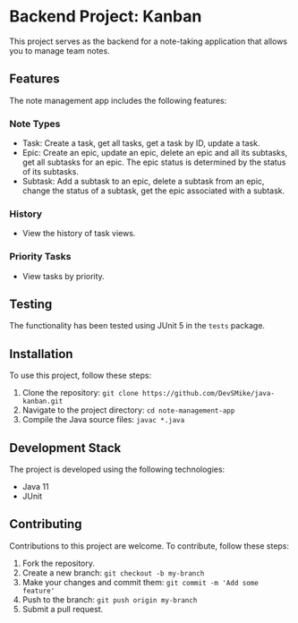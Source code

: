 # Backend Project: Kanban
This project serves as the backend for a note-taking application that allows you to manage team notes.

## Features

The note management app includes the following features:

### Note Types

- Task: Create a task, get all tasks, get a task by ID, update a task.
- Epic: Create an epic, update an epic, delete an epic and all its subtasks, get all subtasks for an epic. The epic status is determined by the status of its subtasks.
- Subtask: Add a subtask to an epic, delete a subtask from an epic, change the status of a subtask, get the epic associated with a subtask.

### History

- View the history of task views.

### Priority Tasks

- View tasks by priority.

## Testing

The functionality has been tested using JUnit 5 in the `tests` package.

## Installation

To use this project, follow these steps:

1. Clone the repository: `git clone https://github.com/DevSMike/java-kanban.git`
2. Navigate to the project directory: `cd note-management-app`
3. Compile the Java source files: `javac *.java`

## Development Stack

The project is developed using the following technologies:

- Java 11
- JUnit 

## Contributing

Contributions to this project are welcome. To contribute, follow these steps:

1. Fork the repository.
2. Create a new branch: `git checkout -b my-branch`
3. Make your changes and commit them: `git commit -m 'Add some feature'`
4. Push to the branch: `git push origin my-branch`
5. Submit a pull request.
